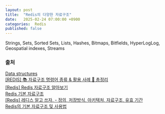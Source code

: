 ```yaml
---
layout: post
title:  "Redis의 다양한 자료구조"
date:   2025-02-24 07:00:00 +0900
categories:  Redis
published: false
---
```


Strings, Sets, Sorted Sets, Lists, Hashes, Bitmaps, Bitfields, HyperLogLog, Geospatial indexes, Streams

### 출처

[Data structures](https://redis.io/technology/data-structures/)  
[[REDIS] 📚 자료구조 명령어 종류 & 활용 사례 💯 총정리](https://inpa.tistory.com/entry/REDIS-%F0%9F%93%9A-%EB%8D%B0%EC%9D%B4%ED%84%B0-%ED%83%80%EC%9E%85Collection-%EC%A2%85%EB%A5%98-%EC%A0%95%EB%A6%AC)  
[[Redis] Redis 자료구조 알아보기](https://sabarada.tistory.com/134)  
[Redis 기본 자료구조](https://velog.io/@6v6/Redis-%EA%B8%B0%EB%B3%B8-%EC%9E%90%EB%A3%8C%EA%B5%AC%EC%A1%B0)  
[[Redis] 레디스 알고 쓰자. - 정의, 저장방식, 아키텍처, 자료구조, 유효 기간](https://velog.io/@banggeunho/%EB%A0%88%EB%94%94%EC%8A%A4Redis-%EC%95%8C%EA%B3%A0-%EC%93%B0%EC%9E%90.-%EC%A0%95%EC%9D%98-%EC%A0%80%EC%9E%A5%EB%B0%A9%EC%8B%9D-%EC%95%84%ED%82%A4%ED%85%8D%EC%B2%98-%EC%9E%90%EB%A3%8C%EA%B5%AC%EC%A1%B0-%EC%9C%A0%ED%9A%A8-%EA%B8%B0%EA%B0%84#redis-%EC%9E%90%EB%A3%8C-%EA%B5%AC%EC%A1%B0)  
[Redis의 기본 자료구조 및 사용법](https://devoong2.tistory.com/entry/Redis%EC%9D%98-%EA%B8%B0%EB%B3%B8-%EC%9E%90%EB%A3%8C%EA%B5%AC%EC%A1%B0-%EB%B0%8F-%EC%82%AC%EC%9A%A9%EB%B2%95#google_vignette)